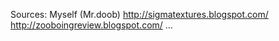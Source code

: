 Sources:
Myself (Mr.doob)
http://sigmatextures.blogspot.com/
http://zooboingreview.blogspot.com/
...
